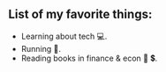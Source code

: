## List of my favorite things:
* Learning about tech :computer:.
* Running :running:.
* Reading books in finance & econ :book: :heavy_dollar_sign:.
